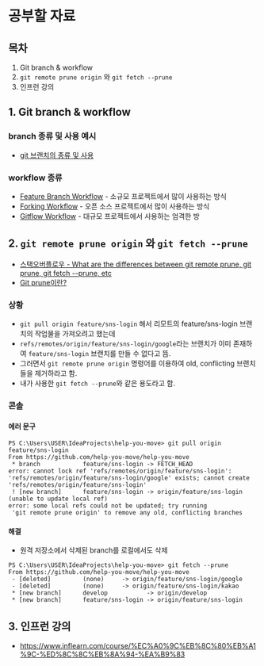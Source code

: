 # 공부할 자료

## 목차
1. Git branch & workflow
2. `git remote prune origin` 와 `git fetch --prune`
3. 인프런 강의

## 1. Git branch & workflow
### branch 종류 및 사용 예시
- [git 브랜치의 종류 및 사용](https://gmlwjd9405.github.io/2018/05/11/types-of-git-branch.html)
### workflow 종류
- [Feature Branch Workflow](https://gmlwjd9405.github.io/2017/10/27/how-to-collaborate-on-GitHub-1.html) - 소규모 프로젝트에서 많이 사용하는 방식
- [Forking Workflow](https://gmlwjd9405.github.io/2017/10/28/how-to-collaborate-on-GitHub-2.html) - 오픈 소스 프로젝트에서 많이 사용하는 방식
- [Gitflow Workflow](https://gmlwjd9405.github.io/2018/05/12/how-to-collaborate-on-GitHub-3.html) - 대규모 프로젝트에서 사용하는 엄격한 방


## 2. `git remote prune origin` 와 `git fetch --prune`
- [스택오버플로우 - What are the differences between git remote prune, git prune, git fetch --prune, etc](https://stackoverflow.com/questions/20106712/what-are-the-differences-between-git-remote-prune-git-prune-git-fetch-prune)
- [Git prune이란?](https://shbear-coding.tistory.com/17)
### 상황
- `git pull origin feature/sns-login` 해서 리모트의 feature/sns-login 브랜치의 작업물을 가져오려고 했는데 
- `refs/remotes/origin/feature/sns-login/google`라는 브랜치가 이미 존재하여 `feature/sns-login` 브랜치를 만들 수 없다고 뜸.
- 그러면서 `git remote prune origin` 명령어를 이용하여 old, conflicting 브랜치들을 제거하라고 함.
- 내가 사용한 `git fetch --prune`와 같은 용도라고 함.

### 콘솔
#### 에러 문구
```
PS C:\Users\USER\IdeaProjects\help-you-move> git pull origin feature/sns-login
From https://github.com/help-you-move/help-you-move
 * branch            feature/sns-login -> FETCH_HEAD
error: cannot lock ref 'refs/remotes/origin/feature/sns-login': 'refs/remotes/origin/feature/sns-login/google' exists; cannot create 'refs/remotes/origin/feature/sns-login'
 ! [new branch]      feature/sns-login -> origin/feature/sns-login  (unable to update local ref)
error: some local refs could not be updated; try running
 'git remote prune origin' to remove any old, conflicting branches
```

#### 해결
- 원격 저장소에서 삭제된 branch를 로컬에서도 삭제

```
PS C:\Users\USER\IdeaProjects\help-you-move> git fetch --prune
From https://github.com/help-you-move/help-you-move
 - [deleted]         (none)     -> origin/feature/sns-login/google
 - [deleted]         (none)     -> origin/feature/sns-login/kakao
 * [new branch]      develop           -> origin/develop
 * [new branch]      feature/sns-login -> origin/feature/sns-login
```

## 3. 인프런 강의
- https://www.inflearn.com/course/%EC%A0%9C%EB%8C%80%EB%A1%9C-%ED%8C%8C%EB%8A%94-%EA%B9%83
